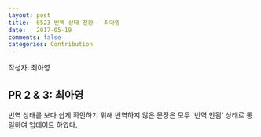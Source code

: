 ```yaml
---
layout: post
title:  0523 번역 상태 전환 - 최아영
date:   2017-05-19
comments: false
categories: Contribution
---
```


작성자: 최아영

## PR 2 & 3: 최아영

번역 상태를 보다 쉽게 확인하기 위해 번역하지 않은 문장은 모두 '번역 안됨' 상태로 통일하여 업데이트 하였다.